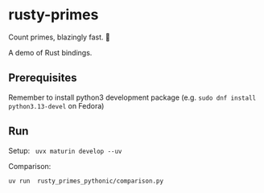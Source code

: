 # rusty-primes

Count primes, blazingly fast. 🚀

A demo of Rust bindings.

## Prerequisites

Remember to install python3 development package (e.g. `sudo dnf install python3.13-devel` on Fedora)


## Run

Setup:
` uvx maturin develop --uv`

Comparison:

`uv run  rusty_primes_pythonic/comparison.py`